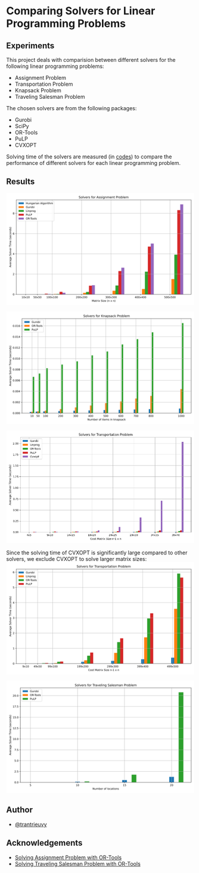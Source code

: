 # Comparing Solvers for Linear Programming Problems


## Experiments


This project deals with comparision between different solvers for the following linear programming problems:
- Assignment Problem
- Transportation Problem
- Knapsack Problem
- Traveling Salesman Problem


The chosen solvers are from the following packages:
- Gurobi
- SciPy
- OR-Tools
- PuLP
- CVXOPT


Solving time of the solvers are measured (in [codes](/codes)) to compare the performance of different solvers for each linear programming problem.


## Results

![Solvers for Assignment Problem](/results/assignment_plot.svg "Solvers for Assignment Problem")

![Solvers for Knapsack Problem](/results/knapsack_plot.svg "Solvers for Knapsack Problem")

![Solvers (including CVXOPT) for Transportation Problem](/results/transportation_plot_include_cvxopt.png "Solvers (including CVXOPT) for Transportation Problem")

Since the solving time of CVXOPT is significantly large compared to other solvers, we exclude CVXOPT to solve larger matrix sizes:
![Solvers for Transportation Problem](/results/transportation_plot.svg "Solvers for Transportation Problem")

![Solvers for Traveling Salesman Problem](/results/tsp_plot_small.svg "Solvers for Traveling Salesman Problem")


## Author

- [@trantrieuvy](https://www.github.com/trantrieuvy)


## Acknowledgements

 - [Solving Assignment Problem with OR-Tools](https://developers.google.com/optimization/assignment/assignment_example?hl=en)
 - [Solving Traveling Salesman Problem with OR-Tools](https://developers.google.com/optimization/routing/tsp?hl=en)
